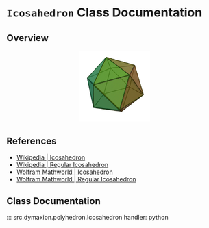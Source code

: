 # `Icosahedron` Class Documentation


## Overview

<p align="center">
    <img src="/assets/image/polyhedra/icosahedron.gif" width="33%" height="33%" alt="Icosahedron">
</p>


## References

- [Wikipedia | Icosahedron](https://en.wikipedia.org/wiki/Icosahedron)
- [Wikipedia | Regular Icosahedron](https://en.wikipedia.org/wiki/Regular_icosahedron)
- [Wolfram Mathworld | Icosahedron](https://mathworld.wolfram.com/Icosahedron.html)
- [Wolfram Mathworld | Regular Icosahedron](https://mathworld.wolfram.com/RegularIcosahedron.html)

## Class Documentation

::: src.dymaxion.polyhedron.Icosahedron
    handler: python